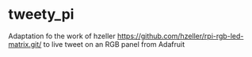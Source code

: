 # tweety_pi
Adaptation fo the work of hzeller https://github.com/hzeller/rpi-rgb-led-matrix.git/ to live tweet on an RGB panel from Adafruit
